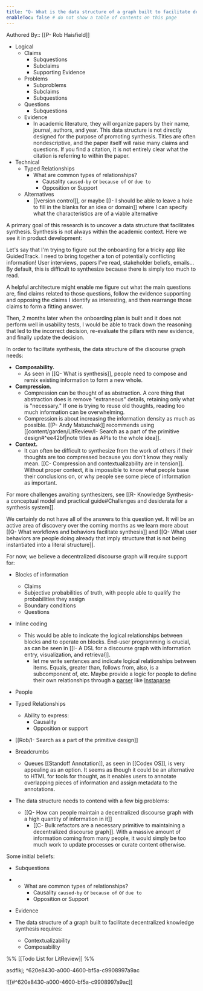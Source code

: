 ```yaml
---
title: "Q- What is the data structure of a graph built to facilitate decentralized knowledge synthesis"
enableToc: false # do not show a table of contents on this page
---
```

Authored By:: [[P- Rob Haisfield]]

- Logical
	- Claims
		- Subquestions
		- Subclaims
		- Supporting Evidence
	- Problems
		- Subproblems
		- Subclaims
		- Subquestions 
	- Questions
		- Subquestions
	- Evidence
		- In academic literature, they will organize papers by their name, journal, authors, and year. This data structure is not directly designed for the purpose of promoting synthesis. Titles are often nondescriptive, and the paper itself will raise many claims and questions. If you find a citation, it is not entirely clear what the citation is referring to within the paper.
- Technical
	-  Typed Relationships
		- What are common types of relationships?
			- Causality `caused-by` or `because of` or `due to`
			- Opposition or Support
	- Alternatives
		- [[version control]], or maybe [[I- I should be able to leave a hole to fill in the blanks for an idea or domain]] where I can specify what the characteristics are of a viable alternative

A primary goal of this research is to uncover a data structure that facilitates synthesis. Synthesis is not always within the academic context. Here we see it in product development:

Let's say that I'm trying to figure out the onboarding for a tricky app like GuidedTrack. I need to bring together a ton of potentially conflicting information! User interviews, papers I've read, stakeholder beliefs, emails... By default, this is difficult to synthesize because there is simply too much to read.

A helpful architecture might enable me figure out what the main questions are, find claims related to those questions, follow the evidence supporting and opposing the claims I identify as interesting, and then rearrange those claims to form a fitting answer.

Then, 2 months later when the onboarding plan is built and it does not perform well in usability tests, I would be able to track down the reasoning that led to the incorrect decision, re-evaluate the pillars with new evidence, and finally update the decision.

In order to facilitate synthesis, the data structure of the discourse graph needs:
- **Composability.**
	- As seen in [[Q- What is synthesis]], people need to compose and remix existing information to form a new whole.
- **Compression.** 
	- Compression can be thought of as abstraction. A core thing that abstraction does is remove "extraneous" details, retaining only what is "necessary." If one is trying to reuse old thoughts, reading too much information can be overwhelming. 
	- Compression is about increasing the information density as much as possible. [[P- Andy Matuschak]] recommends using [[content/garden/LitReview/I- Search as a part of the primitive design#^ee42bf|note titles as APIs to the whole idea]].
- **Context.**
	- It can often be difficult to synthesize from the work of others if their thoughts are too compressed because you don't know they really mean. [[C- Compression and contextualizability are in tension]]. Without proper context, it is impossible to know what people base their conclusions on, or why people see some piece of information as important.

For more challenges awaiting synthesizers, see [[R- Knowledge Synthesis- a conceptual model and practical guide#Challenges and desiderata for a synthesis system]].

We certainly do not have all of the answers to this question yet. It will be an active area of discovery over the coming months as we learn more about [[Q- What workflows and behaviors facilitate synthesis]] and [[Q- What user behaviors are people doing already that imply structure that is not being instantiated into a literal structure]].

For now, we believe a decentralized discourse graph will require support for:

- Blocks of information
	- Claims
	- Subjective probabilities of truth, with people able to qualify the probabilities they assign
	- Boundary conditions
	- Questions
- Inline coding
	- This would be able to indicate the logical relationships between blocks and to operate on blocks. End-user programming is crucial, as can be seen in [[I- A DSL for a discourse graph with information entry, visualization, and retrieval]]. 
		- let me write sentences and indicate logical relationships between items. Equals, greater than, follows from, also, is a subcomponent of, etc. Maybe provide a logic for people to define their own relationships through a [parser](app://obsidian.md/parser) like [Instaparse](app://obsidian.md/Instaparse)
- People
- Typed Relationships
	- Ability to express:
		- Causality
		- Opposition or support
- [[Rob/I- Search as a part of the primitive design]]
- Breadcrumbs
	- Queues
[[Standoff Annotation]], as seen in [[Codex OS]], is very appealing as an option. It seems as though it could be an alternative to HTML for tools for thought, as it enables users to annotate overlapping pieces of information and assign metadata to the annotations.

- The data structure needs to contend with a few big problems:
	- [[Q- How can people maintain a decentralized discourse graph with a high quantity of information in it]]
		- [[C- Bulk refactors are a necessary primitive to maintaining a decentralized discourse graph]]. With a massive amount of information coming from many people, it would simply be too much work to update processes or curate content otherwise.

Some initial beliefs:

- Subquestions
-
	- What are common types of relationships?
		- Causality `caused-by` or `because of` or `due to`
		- Opposition or Support
- Evidence

- The data structure of a graph built to facilitate decentralized knowledge synthesis requires:
	- Contextualizability
	- Composability


%% [[Todo List for LitReview]] %%

asdflkj; ^620e8430-a000-4600-bf5a-c9908997a9ac

![[#^620e8430-a000-4600-bf5a-c9908997a9ac]]